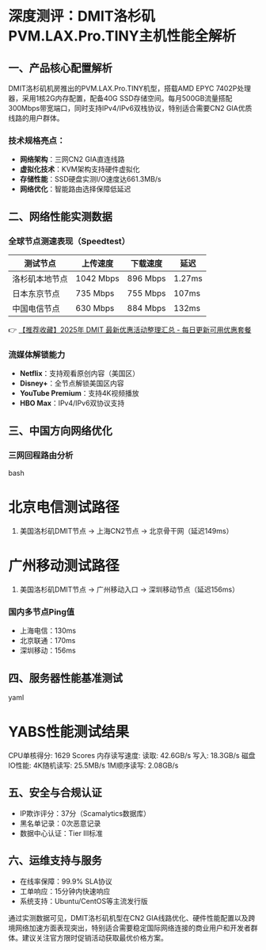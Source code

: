 # 深度测评：DMIT洛杉矶PVM.LAX.Pro.TINY主机性能全解析

## 一、产品核心配置解析
DMIT洛杉矶机房推出的PVM.LAX.Pro.TINY机型，搭载AMD EPYC 7402P处理器，采用1核2G内存配置，配备40G SSD存储空间。每月500GB流量搭配300Mbps带宽端口，同时支持IPv4/IPv6双栈协议，特别适合需要CN2 GIA优质线路的用户群体。

### 技术规格亮点：
- **网络架构**：三网CN2 GIA直连线路
- **虚拟化技术**：KVM架构支持硬件虚拟化
- **存储性能**：SSD硬盘实测I/O速度达661.3MB/s
- **网络优化**：智能路由选择保障低延迟

## 二、网络性能实测数据
### 全球节点测速表现（Speedtest）
| 测试节点         | 上传速度    | 下载速度    | 延迟   |
|------------------|------------|------------|--------|
| 洛杉矶本地节点   | 1042 Mbps  | 896 Mbps   | 1.27ms |
| 日本东京节点     | 735 Mbps   | 755 Mbps   | 107ms  |
| 中国电信节点     | 630 Mbps   | 884 Mbps   | 132ms  |

👉 [【推荐收藏】2025年 DMIT 最新优惠活动整理汇总 - 每日更新可用优惠套餐](https://bit.ly/dmit_coupon)

### 流媒体解锁能力
- **Netflix**：支持观看原创内容（美国区）
- **Disney+**：全节点解锁美国区内容
- **YouTube Premium**：支持4K视频播放
- **HBO Max**：IPv4/IPv6双协议支持

## 三、中国方向网络优化
### 三网回程路由分析
bash
# 北京电信测试路径
1. 美国洛杉矶DMIT节点 → 上海CN2节点 → 北京骨干网（延迟149ms）
# 广州移动测试路径
1. 美国洛杉矶DMIT节点 → 广州移动入口 → 深圳移动节点（延迟156ms）

### 国内多节点Ping值
- 上海电信：130ms
- 北京联通：170ms 
- 深圳移动：156ms

## 四、服务器性能基准测试
yaml
# YABS性能测试结果
CPU单核得分: 1629 Scores
内存读写速度:
  读取: 42.6GB/s
  写入: 18.3GB/s
磁盘IO性能:
  4K随机读写: 25.5MB/s
  1M顺序读写: 2.08GB/s

## 五、安全与合规认证
- IP欺诈评分：37分（Scamalytics数据库）
- 黑名单记录：0次恶意记录
- 数据中心认证：Tier III标准

## 六、运维支持与服务
- 在线率保障：99.9% SLA协议
- 工单响应：15分钟内快速响应
- 系统支持：Ubuntu/CentOS等主流发行版

通过实测数据可见，DMIT洛杉矶机型在CN2 GIA线路优化、硬件性能配置以及跨境网络加速方面表现突出，特别适合需要稳定国际网络连接的商业用户和开发者群体。建议关注官方限时促销活动获取最优价格方案。